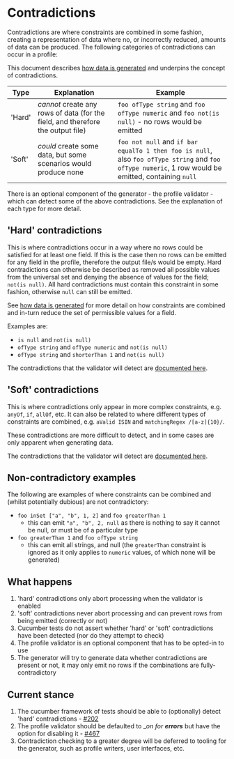 # Contradictions

Contradictions are where constraints are combined in some fashion, creating a representation of data where no, or incorrectly reduced, amounts of data can be produced. The following categories of contradictions can occur in a profile:

This document describes [how data is generated](SetRestrictionAndGeneration.md) and underpins the concept of contradictions.

| Type | Explanation | Example |
| ---- | ---- | ---- |
| 'Hard' | _cannot_ create any rows of data (for the field, and therefore the output file) | `foo ofType string` and `foo ofType numeric` and `foo not(is null)` - no rows would be emitted |
| 'Soft' | _could_ create some data, but some scenarios would produce none | `foo not null` and `if bar equalTo 1 then foo is null`, also `foo ofType string` and `foo ofType numeric`, 1 row would be emitted, containing `null` |

There is an optional component of the generator - the profile validator - which can detect some of the above contradictions. See the explanation of each type for more detail.

## 'Hard' contradictions
This is where contradictions occur in a way where no rows could be satisfied for at least one field. If this is the case then no rows can be emitted for any field in the profile, therefore the output file/s would be empty.
Hard contradictions can otherwise be described as removed all possible values from the universal set and denying the absence of values for the field; `not(is null)`. All hard contradictions must contain this constraint in some fashion, otherwise `null` can still be emitted.

See [how data is generated](SetRestrictionAndGeneration.md) for more detail on how constraints are combined and in-turn reduce the set of permissible values for a field.

Examples are:
* `is null` and `not(is null)`
* `ofType string` and `ofType numeric` and `not(is null)`
* `ofType string` and `shorterThan 1` and `not(is null)`

The contradictions that the validator will detect are [documented here](ProfileValidation.md).

## 'Soft' contradictions
This is where contradictions only appear in more complex constraints, e.g. `anyOf`, `if`, `allOf`, etc. It can also be related to where different types of constraints are combined, e.g. `aValid ISIN` and `matchingRegex /[a-z]{10}/`.

These contradictions are more difficult to detect, and in some cases are only apparent when generating data.

The contradictions that the validator will detect are [documented here](ProfileValidation.md).

## Non-contradictory examples
The following are examples of where constraints can be combined and (whilst potentially dubious) are not contradictory:
* `foo inSet ["a", "b", 1, 2]` and `foo greaterThan 1`
  * this can emit `"a", "b", 2, null` as there is nothing to say it cannot be null, or must be of a particular type
* `foo greaterThan 1` and `foo ofType string`
  * this can emit all strings, and null (the `greaterThan` constraint is ignored as it only applies to `numeric` values, of which none will be generated)

## What happens
1. 'hard' contradictions only abort processing when the validator is enabled
1. 'soft' contradictions never abort processing and can prevent rows from being emitted (correctly or not)
1. Cucumber tests do not assert whether 'hard' or 'soft' contradictions have been detected (nor do they attempt to check)
1. The profile validator is an optional component that has to be opted-in to use
1. The generator will try to generate data whether contradictions are present or not, it may only emit no rows if the combinations are fully-contradictory

## Current stance
1. The cucumber framework of tests should be able to (optionally) detect 'hard' contradictions - [#202](https://github.com/ScottLogic/data-engineering-generator/issues/202)
1. The profile validator should be defaulted to __on for ___errors____ but have the option for disabling it - [#467](https://github.com/ScottLogic/data-engineering-generator/issues/467)
1. Contradiction checking to a greater degree will be deferred to tooling for the generator, such as profile writers, user interfaces, etc.
